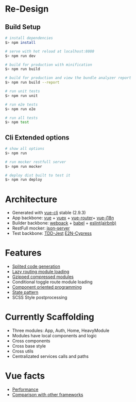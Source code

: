 # Re-Design

## Build Setup

``` bash
# install dependencies
$> npm install

# serve with hot reload at localhost:8080
$> npm run dev

# build for production with minification
$> npm run build

# build for production and view the bundle analyzer report
$> npm run build --report

# run unit tests
$> npm run unit

# run e2e tests
$> npm run e2e

# run all tests
$> npm test
```

## Cli Extended options

``` bash
# show all options
$> npm run

# run mocker restfull server
$> npm run mocker

# deploy dist built to test it
$> npm run deploy
```

# Architecture
- Generated with [vue-cli](https://github.com/vuejs/vue-cli) stable (2.9.3)
- App backbone: [vue](https://vuejs.org/) + [vuex](https://github.com/vuejs/vuex) + [vue-router](https://router.vuejs.org/en/)+ [vue-i18n](https://github.com/kazupon/vue-i18n)
- Builder backbone: [webpack](https://webpack.js.org/) + [babel](https://babeljs.io/) + [eslint(airbnb)](https://github.com/airbnb/javascript)
- RestFull mocker: [json-server](https://github.com/typicode/json-server)
- Test backbone: [TDD-Jest](https://facebook.github.io/jest/) [E2N-Cypress](https://www.cypress.io/)

# Features
- [Splited code generation](https://webpack.js.org/guides/code-splitting/)
- [Lazy routing module loading](https://router.vuejs.org/en/advanced/lazy-loading.html)
- [Gzipped compressed modules](https://github.com/webpack-contrib/compression-webpack-plugin)
- Conditional toggle route module loading
- [Component oriented programming](https://medium.com/@dan.shapiro1210/understanding-component-based-architecture-3ff48ec0c238)
- [State pattern](https://medium.com/@patrickackerman/the-state-pattern-with-vanilla-javascript-e40ff83e85d0)
- SCSS Style postprocessing

# Currently Scaffolding
- Three modules: App, Auth, Home, HeavyModule
- Modules have local components and logic
- Cross components
- Cross base style
- Cross utils
- Centralizated services calls and paths

# Vue facts
- [Performance](http://www.stefankrause.net/js-frameworks-benchmark7/table.html)
- [Comparison with other frameworks](https://vuejs.org/v2/guide/comparison.html)
